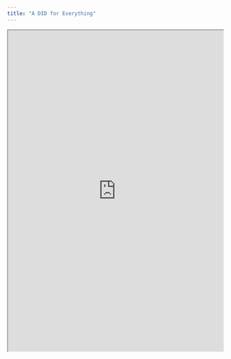 ```yaml
---
title: "A DID for Everything"
---
```



<iframe height="750" width="100%" src="https://ewelton.github.io/ktest/wiki.html#A%20DID%20for%20Everything"></iframe>
